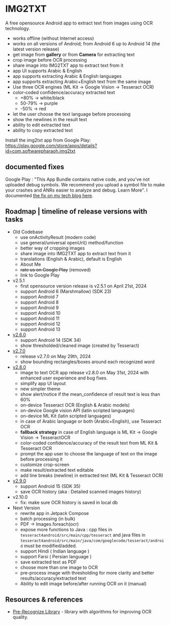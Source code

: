 # IMG2TXT

A free opensource Android app to extract text from images using OCR technology.

- works offline (without Internet access)
- works on all versions of Android; from Android 6 up to Android 14 (the latest version release)
- get image from __gallery__ or from __Camera__ for extracting text
- crop image before OCR processing
- share image into IMG2TXT app to extract text from it
- app UI supports Arabic & English
- app supports extracting Arabic & English languages
- app supports extracting Arabic+English text from the same image
- Use three OCR engines (ML Kit -> Google Vision -> Tesseract OCR)
- color-coded confidence/accuracy extracted text
  - +80% -> white/black
  - 50-79% -> purple
  - -50% -> red
- let the user choose the text language before processing
- show the newlines in the result text
- ability to edit extracted text
- ability to copy extracted text

Install the img2txt app from Google Play:
<https://play.google.com/store/apps/details?id=com.softwarepharaoh.img2txt>

## documented fixes

Google Play : "This App Bundle contains native code, and you've not uploaded debug symbols. We recommend you upload a symbol file to make your crashes and ANRs easier to analyze and debug. Learn More". I documented [the fix on my tech blog here](https://abanoubhanna.com/posts/upload-symbol-file-google-play-publisher/).

## Roadmap | timeline of release versions with tasks

- Old Codebase
  - use onActivityResult (modern code)
  - use general/universal openUrl() method/function
  - better way of cropping images
  - share image into IMG2TXT app to extract text from it
  - translations (English & Arabic), default is English
  - About Me
  - ~~rate us on Google Play~~ (removed)
  - link to Google Play
- v2.5.1
  - first opensource version release is v2.5.1 on April 21st, 2024
  - support Android 6 (Marshmallow) (SDK 23)
  - support Android 7
  - support Android 8
  - support Android 9
  - support Android 10
  - support Android 11
  - support Android 12
  - support Android 13
- [v2.6.0](https://github.com/abanoubha/img2txt_app/releases/tag/2.6.0)
  - support Android 14 (SDK 34)
  - show thresholded/cleaned image (created by Tesseract)
- [v2.7.0](https://github.com/abanoubha/img2txt_app/releases/tag/2.7.0)
  - release v2.7.0 on May 29th, 2024
  - show bounding rectangles/boxes around each recognized word
- [v2.8.0](https://github.com/abanoubha/img2txt_app/releases/tag/2.8.0)
  - image to text OCR app release v2.8.0 on May 31st, 2024 with enhanced user experience and bug fixes.
  - simplify app UI layout
  - new simpler theme
  - show alert/notice if the mean_confidence of result text is less than 60%
  - on-device Tesseract OCR (English & Arabic models)
  - on-device Google vision API (latin scripted languages)
  - on-device ML Kit (latin scripted languages)
  - in case of Arabic language or both (Arabic+English), use Tesseract OCR
  - __fallback strategy__ in case of English language is ML Kit -> Google Vision -> TesseractOCR
  - color-coded confidence/accuracy of the result text from ML Kit & Tesseract OCR
  - prompt the app user to choose the language of text on the image before processing it
  - customize crop-screen
  - make result/extracted text editable
  - add line breaks (newline) in extracted text (ML Kit & Tesseract OCR)
- [v2.9.0](https://github.com/abanoubha/img2txt_app/releases/tag/2.9.0)
  - support Android 15 (SDK 35)
  - save OCR history (aka : Detailed scanned images history)
- v2.10.0
  - fix: make sure OCR history is saved in local db
- Next Version
  - rewrite app in Jetpack Compose
  - batch processing (in bulk)
  - PDF -> Images.foreach(ocr)
  - expose more functions to Java : cpp files in `tesseract4android/src/main/cpp/tesseract` and java files in `tesseract4android/src/main/java/com/googlecode/tesseract/android` must be modified/added.
  - support Hindi ( Indian language )
  - support Farsi ( Persian language )
  - save extracted text as PDF
  - choose more than one image to OCR
  - pre-process image with thresholding for more clarity and better results/accuracy/extracted text
  - Ability to edit image before/after running OCR on it (manual)

##  Resources & references

- [Pre-Recognize Library](https://github.com/leha-bot/PRLib) - library with algorithms for improving OCR quality.
